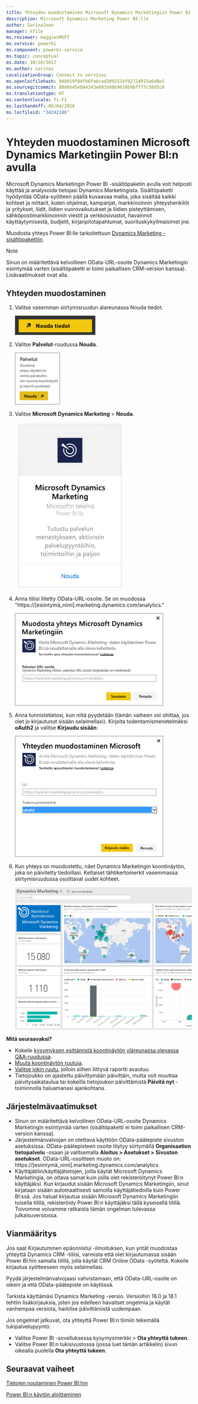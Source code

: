 ```yaml
---
title: Yhteyden muodostaminen Microsoft Dynamics Marketingiin Power BI:n avulla
description: Microsoft Dynamics Marketing Power BI:lle
author: SarinaJoan
manager: kfile
ms.reviewer: maggiesMSFT
ms.service: powerbi
ms.component: powerbi-service
ms.topic: conceptual
ms.date: 10/16/2017
ms.author: sarinas
LocalizationGroup: Connect to services
ms.openlocfilehash: 94b019f04fb6fabcad3092524fd2724015a6d8e1
ms.sourcegitcommit: 80d6b45eb84243e801b60b9038b9bff77c30d5c8
ms.translationtype: HT
ms.contentlocale: fi-FI
ms.lasthandoff: 06/04/2018
ms.locfileid: "34242186"
---
```

# <a name="connect-to-microsoft-dynamics-marketing-with-power-bi"></a>Yhteyden muodostaminen Microsoft Dynamics Marketingiin Power BI:n avulla
Microsoft Dynamics Marketingin Power BI -sisältöpaketin avulla voit helposti käyttää ja analysoida tietojasi Dynamics Marketingista. Sisältöpaketti hyödyntää OData-syötteen päällä kuvaavaa mallia, joka sisältää kaikki kohteet ja mittarit, kuten ohjelmat, kampanjat, markkinoinnin yhteyshenkilöt ja yritykset, liidit, liidien vuorovaikutukset ja liidien pisteyttämisen, sähköpostimarkkinoinnin viestit ja verkkosivustot, havainnot käyttäytymisestä, budjetit, kirjanpitotapahtumat, suorituskykyilmaisimet jne. 

Muodosta yhteys Power BI:lle tarkoitettuun [Dynamics Marketing -sisältöpakettiin](https://app.powerbi.com/getdata/services/microsoft-dynamics-marketing).

>[!NOTE]
>Sinun on määritettävä kelvollinen OData-URL-osoite Dynamics Marketingin esiintymää varten (sisältöpaketti ei toimi paikallisen CRM-version kanssa). Lisävaatimukset ovat alla.

## <a name="how-to-connect"></a>Yhteyden muodostaminen
1. Valitse vasemman siirtymisruudun alareunassa Nouda tiedot.
   
   ![](media/service-connect-to-microsoft-dynamics-marketing/pbi_getdata.png) 
2. Valitse **Palvelut**-ruudussa **Nouda**.
   
   ![](media/service-connect-to-microsoft-dynamics-marketing/pbi_getservices.png) 
3. Valitse **Microsoft Dynamics Marketing** \> **Nouda**.
   
   ![](media/service-connect-to-microsoft-dynamics-marketing/mdmarketing.png)
4. Anna tiliisi liitetty OData-URL-osoite.  Se on muodossa "https://[esiintymä\_nimi].marketing.dynamics.com/analytics."
   
   ![](media/service-connect-to-microsoft-dynamics-marketing/pbi_dynmktgserviceurl.png)
5. Anna tunnistetietosi, kun niitä pyydetään (tämän vaiheen voi ohittaa, jos olet jo kirjautunut sisään selaimellasi). Kirjoita todentamismenetelmäksi **oAuth2** ja valitse **Kirjaudu sisään**:
   
   ![](media/service-connect-to-microsoft-dynamics-marketing/pbi_dynammktgoauth2.png)
6. Kun yhteys on muodostettu, näet Dynamics Marketingin koontinäytön, joka on päivitetty tiedoillasi. Keltaiset tähtikertomerkit vasemmassa siirtymisruudussa osoittavat uudet kohteet.
   
   ![](media/service-connect-to-microsoft-dynamics-marketing/pbi_dynammktgnewdash.png)

**Mitä seuraavaksi?**

* Kokeile [kysymyksen esittämistä koontinäytön yläreunassa olevassa Q&A-ruudussa](power-bi-q-and-a.md).
* [Muuta koontinäytön ruutuja](service-dashboard-edit-tile.md).
* [Valitse jokin ruutu](service-dashboard-tiles.md), jolloin siihen liittyvä raportti avautuu.
* Tietojoukko on ajastettu päivittymään päivittäin, mutta voit muuttaa päivitysaikataulua tai kokeilla tietojoukon päivittämistä **Päivitä nyt** -toiminnolla haluamanasi ajankohtana.

## <a name="system-requirements"></a>Järjestelmävaatimukset
* Sinun on määritettävä kelvollinen OData-URL-osoite Dynamics Marketingin esiintymää varten (sisältöpaketti ei toimi paikallisen CRM-version kanssa).  
* Järjestelmänvalvojan on otettava käyttöön OData-päätepiste sivuston asetuksissa. OData-päätepisteen osoite löytyy siirtymällä **Organisaation tietopalvelu** -osaan ja valitsemalla **Aloitus \> Asetukset \> Sivuston asetukset**.  OData-URL-osoitteen muoto on: https://[esiintymä\_nimi].marketing.dynamics.com/analytics  
* Käyttäjätilin/käyttäjätietojen, joilla käytät Microsoft Dynamics Marketingia, on oltava samat kuin joilla olet rekisteröitynyt Power BI:n käyttäjäksi. Kun kirjaudut sisään Microsoft Dynamics Marketingiin, sinut kirjataan sisään automaattisesti samoilla käyttäjätiedoilla kuin Power BI:ssä. Jos haluat kirjautua sisään Microsoft Dynamics Marketingiin toisella tilillä, rekisteröidy Power BI:n käyttäjäksi tällä kyseisellä tilillä. Toivomme voivamme ratkaista tämän ongelman tulevassa julkaisuversiossa.   

## <a name="troubleshooting"></a>Vianmääritys
Jos saat Kirjautuminen epäonnistui -ilmoituksen, kun yrität muodostaa yhteyttä Dynamics CRM -tiliisi, varmista että olet kirjautumassa sisään Power BI:hin samalla tilillä, jolla käytät CRM Online OData -syötettä. Kokeile kirjautua syötteeseen myös selaimellasi.

Pyydä järjestelmänvalvojaasi vahvistamaan, että OData-URL-osoite on oikein ja että OData-päätepiste on käytössä.

Tarkista käyttämäsi Dynamics Marketing -versio. Versioihin 18.0 ja 18.1 tehtiin lisäkorjauksia, joten jos edelleen havaitset ongelmia ja käytät vanhempaa versiota, harkitse päivittämistä uudempaan.

Jos ongelmat jatkuvat, ota yhteyttä Power BI:n tiimiin tekemällä tukipalvelupyyntö:

* Valitse Power BI -sovelluksessa kysymysmerkki \> **Ota yhteyttä tukeen**.
* Valitse Power BI:n tukisivustossa (jossa luet tämän artikkelin) sivun oikealla puolella **Ota yhteyttä tukeen**.

## <a name="next-steps"></a>Seuraavat vaiheet
[Tietojen noutaminen Power BI:hin](service-get-data.md)

[Power BI:n käytön aloittaminen](service-get-started.md)

